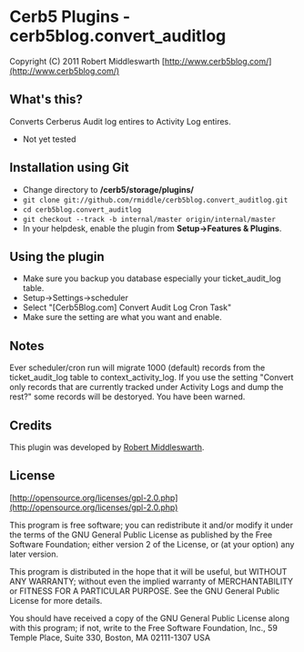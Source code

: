 Cerb5 Plugins - cerb5blog.convert_auditlog
===========================================
Copyright (C) 2011 Robert Middleswarth
[http://www.cerb5blog.com/](http://www.cerb5blog.com/)  

What's this?
------------
Converts Cerberus Audit log entires to Activity Log entires.

* Not yet tested 

Installation using Git
------------
* Change directory to **/cerb5/storage/plugins/**
* `git clone git://github.com/rmiddle/cerb5blog.convert_auditlog.git`
* `cd cerb5blog.convert_auditlog`
* `git checkout --track -b internal/master origin/internal/master`
* In your helpdesk, enable the plugin from **Setup->Features & Plugins**.

Using the plugin
-----------
* Make sure you backup you database especially your ticket_audit_log table.
* Setup->Settings->scheduler
* Select "[Cerb5Blog.com] Convert Audit Log Cron Task"
* Make sure the setting are what you want and enable.

Notes
-----------
Ever scheduler/cron run will migrate 1000 (default) records from the ticket_audit_log table to context_activity_log.
If you use the setting "Convert only records that are currently tracked under Activity Logs and dump the rest?" some records will be destoryed.  You have been warned.

Credits
-------
This plugin was developed by [Robert Middleswarth](http://www.cerb5blog.com/).

License
-------

[http://opensource.org/licenses/gpl-2.0.php](http://opensource.org/licenses/gpl-2.0.php)  

This program is free software; you can redistribute it and/or modify it under the terms of the GNU General Public License as published by the Free Software Foundation; either version 2 of the License, or (at your option) any later version.

This program is distributed in the hope that it will be useful, but WITHOUT ANY WARRANTY; without even the implied warranty of MERCHANTABILITY or FITNESS FOR A PARTICULAR PURPOSE. See the GNU General Public License for more details.

You should have received a copy of the GNU General Public License along with this program; if not, write to the Free Software Foundation, Inc., 59 Temple Place, Suite 330, Boston, MA 02111-1307 USA
